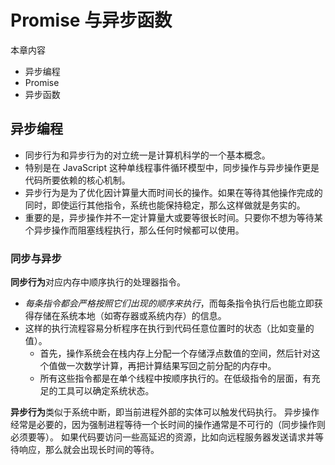 # Promise 与异步函数

本章内容

- 异步编程
- Promise
- 异步函数

## 异步编程

- 同步行为和异步行为的对立统一是计算机科学的一个基本概念。
- 特别是在 JavaScript 这种单线程事件循环模型中，同步操作与异步操作更是代码所要依赖的核心机制。
- 异步行为是为了优化因计算量大而时间长的操作。如果在等待其他操作完成的同时，即使运行其他指令，系统也能保持稳定，那么这样做就是务实的。
- 重要的是，异步操作并不一定计算量大或要等很长时间。只要你不想为等待某个异步操作而阻塞线程执行，那么任何时候都可以使用。

### 同步与异步

**同步行为**对应内存中顺序执行的处理器指令。

- _每条指令都会严格按照它们出现的顺序来执行_，而每条指令执行后也能立即获得存储在系统本地（如寄存器或系统内存）的信息。
- 这样的执行流程容易分析程序在执行到代码任意位置时的状态（比如变量的值）。
  - 首先，操作系统会在栈内存上分配一个存储浮点数值的空间，然后针对这个值做一次数学计算，再把计算结果写回之前分配的内存中。
  - 所有这些指令都是在单个线程中按顺序执行的。在低级指令的层面，有充足的工具可以确定系统状态。

**异步行为**类似于系统中断，即当前进程外部的实体可以触发代码执行。
异步操作经常是必要的，因为强制进程等待一个长时间的操作通常是不可行的（同步操作则必须要等）。
如果代码要访问一些高延迟的资源，比如向远程服务器发送请求并等待响应，那么就会出现长时间的等待。
